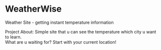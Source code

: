 # WeatherWise

Weather Site - getting instant temperature information


Project About:
Simple site that u can see the temperature which city u want to learn. <br>
What are u waiting for?
Start with your current location!

